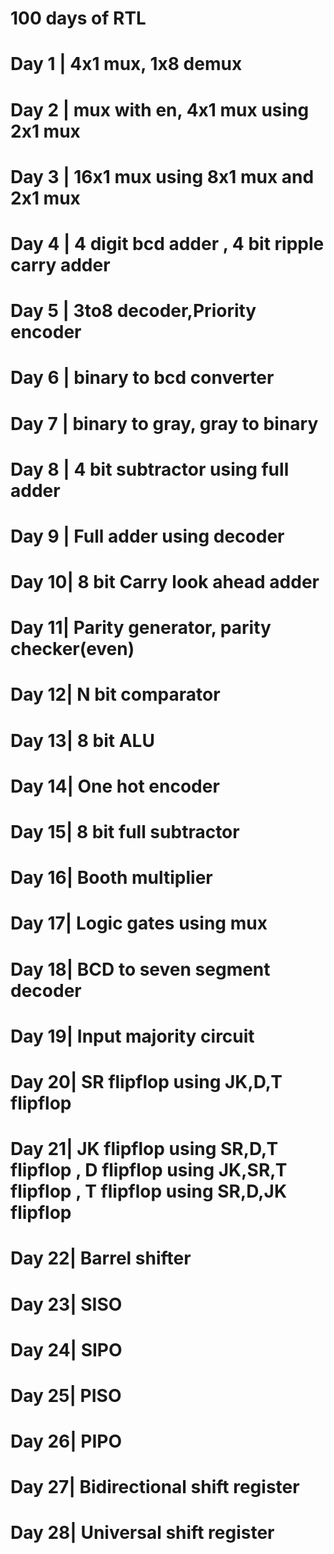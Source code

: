 # 100 days of RTL
# Day 1 | 4x1 mux, 1x8 demux 
# Day 2 | mux with en, 4x1 mux using 2x1 mux 
# Day 3 | 16x1 mux using 8x1 mux and 2x1 mux
# Day 4 | 4 digit bcd adder , 4 bit ripple carry adder
# Day 5 | 3to8 decoder,Priority encoder
# Day 6 | binary to bcd converter
# Day 7 | binary to gray, gray to binary
# Day 8 | 4 bit subtractor using full adder
# Day 9 | Full adder using decoder
# Day 10| 8 bit Carry look ahead adder
# Day 11| Parity generator, parity checker(even)
# Day 12| N bit comparator
# Day 13| 8 bit ALU
# Day 14| One hot encoder
# Day 15| 8 bit full subtractor
# Day 16| Booth multiplier
# Day 17| Logic gates using mux
# Day 18| BCD to seven segment decoder
# Day 19| Input majority circuit
# Day 20| SR flipflop using JK,D,T flipflop
# Day 21| JK flipflop using SR,D,T flipflop , D flipflop using JK,SR,T flipflop , T flipflop using SR,D,JK flipflop
# Day 22| Barrel shifter
# Day 23| SISO
# Day 24| SIPO
# Day 25| PISO
# Day 26| PIPO
# Day 27| Bidirectional shift register
# Day 28| Universal shift register






